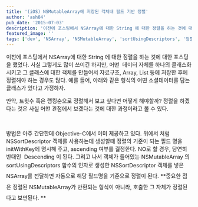 ```yaml
---
title: '(iOS) NSMutableArray에 저장된 객체내 필드 기반 정렬'
author: 'ash84'
pub_date: '2015-07-03'
description: '이전에 포스팅에서 NSArray에 대한 String 에 대한 정렬을 하는 것에 대한 포스팅을 했었다. 사실 그렇게도 많이 쓰이긴 하지만, 어떤  데이터 자체를 하나의 클래스화 시키고 그 클래스에 대한 객체를 만들어서 자료구조, Array, List 등에 저장한 후에 정렬해야 하는 경우도 많다. 예를 들어, 아래와 같은 형식의 어떤 소셜데이터를 담는 클래스가 있다고 가정하자.'
featured_image: ''
tags: ['dev', 'NSArray', 'NSMutableArray', 'sortUsingDescriptors', '정렬', '클래스 정렬']
---
```



<span style="font-size: 11pt;">이전에 포스팅에서 NSArray에 대한 String 에 대한 정렬을 하는 것에 대한 포스팅을 했었다. 사실 그렇게도 많이 쓰이긴 하지만, 어떤  데이터 자체를 하나의 클래스화 시키고 그 클래스에 대한 객체를 만들어서 자료구조, Array, List 등에 저장한 후에 정렬해야 하는 경우도 많다. 예를 들어, 아래와 같은 형식의 어떤 소셜데이터를 담는 클래스가 있다고 가정하자. </span>

<span style="font-size: 11pt;"><script src="https://gist.github.com/AhnSeongHyun/5049001.js"></script></span>

<span style="font-size: 11pt;">만약, 트윗수 혹은 랭킹순으로 정렬해서 보고 싶다면 어떻게 해야할까? 정렬을 하겠다는 것은 사실 어떤 관점에서 보겠다는 것에 대한 과정이라고 볼 수 있다. </span>

<span style="font-size: 11pt;"><script src="https://gist.github.com/AhnSeongHyun/5049022.js"></script> </span>

<span style="font-size: 11pt;">방법은 아주 간단한데 Objective-C에서 이미 제공하고 있다. 위에서 처럼 NSSortDescriptor 객체를 사용하는데 생성할때 정렬의 기준이 되는 필드 명을 initWithKey에 명시해 주고, ascending 여부를 결정한다. NO로 할 경우, 당연히 반대인  Descending 이 된다. 그리고 나서 객체가 들어있는 NSMutableArray 의 sortUsingDescriptors 함수의 인자로 생성한 </span><span style="font-size: 11pt; line-height: 2;">NSSortDescriptor 객체를 넣은 NSArray를 전달하면 자동으로 해당 필드명을 기준으로 정렬이 된다. **중요한 점은 정렬된 NSMutableArray가 반환되는 형식이 아니라, 호출한 그 자체가 정렬된다고 보면된다. **</span>



